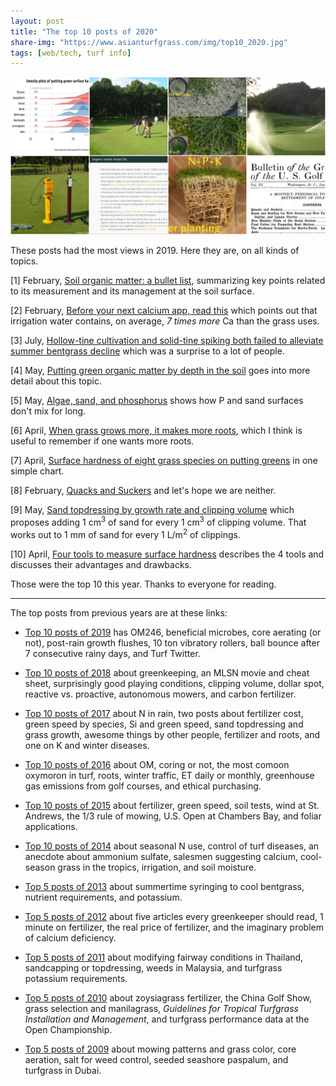 ```yaml
---
layout: post
title: "The top 10 posts of 2020"
share-img: "https://www.asianturfgrass.com/img/top10_2020.jpg"
tags: [web/tech, turf info]
---
```


![](/img/top10_2020.jpg)

These posts had the most views in 2019. Here they are, on all kinds of topics.

[1] February, [Soil organic matter: a bullet list](https://www.asianturfgrass.com/2020-02-17-soil-organic-matter-bullet-list/), summarizing key points related to its measurement and its management at the soil surface.

[2] February, [Before your next calcium app, read this](https://www.asianturfgrass.com/2020-02-23-before-next-calcium-app-read-this/) which points out that irrigation water contains, on average, *7 times more* Ca than the grass uses.

[3] July, [Hollow-tine cultivation and solid-tine spiking both failed to alleviate summer bentgrass decline](https://www.asianturfgrass.com/2020-07-24-hollow-tine-solid-tine-both-fail-alleviate-summer-bentgrass-decline/) which was a surprise to a lot of people. 

[4] May, [Putting green organic matter by depth in the soil](https://www.asianturfgrass.com/2020-05-13-putting-green-organic-matter-by-depth/) goes into more detail about this topic.

[5] May, [Algae, sand, and phosphorus](https://www.asianturfgrass.com/2020-05-10-algae-sand-fertilizer/) shows how P and sand surfaces don't mix for long.

[6] April, [When grass grows more, it makes more roots](https://www.asianturfgrass.com/2020-04-17-grass-grows-more-makes-roots/), which I think is useful to remember if one wants more roots.

[7] April, [Surface hardness of eight grass species on putting greens](https://www.asianturfgrass.com/2020-04-19-density-plots-clegg-putting-greens/) in one simple chart.

[8] February, [Quacks and Suckers](https://www.asianturfgrass.com/2020-02-24-quacks-and-suckers/) and let's hope we are neither.

[9] May, [Sand topdressing by growth rate and clipping volume](https://www.asianturfgrass.com/2020-05-01-sand-topdressing-by-growth-rate/) which proposes adding 1 cm<sup>3</sup> of sand for every 1 cm<sup>3</sup> of clipping volume. That works out to 1 mm of sand for every 1 L/m<sup>2</sup> of clippings.

[10] April, [Four tools to measure surface hardness](https://www.asianturfgrass.com/2020-04-18-surface-hardness-correlations/) describes the 4 tools and discusses their advantages and drawbacks. 

Those were the top 10 this year. Thanks to everyone for reading. 

---

The top posts from previous years are at these links:

* [Top 10 posts of 2019](https://www.asianturfgrass.com/2019-12-26-top-blog-posts-2019/) has OM246, beneficial microbes, core aerating (or not), post-rain growth flushes, 10 ton vibratory rollers, ball bounce after 7 consecutive rainy days, and Turf Twitter.

* [Top 10 posts of 2018](https://www.asianturfgrass.com/2019-01-02-top-10-posts-2018/) about greenkeeping, an MLSN movie and cheat sheet, surprisingly good playing conditions, clipping volume, dollar spot, reactive vs. proactive, autonomous mowers, and carbon fertilizer.  

* [Top 10 posts of 2017](https://www.asianturfgrass.com/2017-12-30-top-10-posts-of-2017/) about N in rain, two posts about fertilizer cost, green speed by species, Si and green speed, sand topdressing and grass growth, awesome things by other people, fertilizer and roots, and one on K and winter diseases.

* [Top 10 posts of 2016](http://www.blog.asianturfgrass.com/2016/12/top-10-posts-of-2016.html) about OM, coring or not, the most comoon oxymoron in turf, roots, winter traffic, ET daily or monthly, greenhouse gas emissions from golf courses, and ethical purchasing.

* [Top 10 posts of 2015](http://www.blog.asianturfgrass.com/2015/12/top-10-posts-on-the-blog-in-2015.html) about fertilizer, green speed, soil tests, wind at St. Andrews, the 1/3 rule of mowing, U.S. Open at Chambers Bay, and foliar applications.

* [Top 10 posts of 2014](http://www.blog.asianturfgrass.com/2014/12/top-10-posts-on-the-blog-in-2014.html) about seasonal N use, control of turf diseases, an anecdote about ammonium sulfate, salesmen suggesting calcium, cool-season grass in the tropics, irrigation, and soil moisture.

* [Top 5 posts of 2013](http://www.blog.asianturfgrass.com/2013/12/counting-down-top-5-posts-this-year.html) about summertime syringing to cool bentgrass, nutrient requirements, and potassium.

* [Top 5 posts of 2012](http://www.blog.asianturfgrass.com/2013/12/counting-down-top-5-posts-of-2012.html) about five articles every greenkeeper should read, 1 minute on fertilizer, the real price of fertilizer, and the imaginary problem of calcium deficiency.

* [Top 5 posts of 2011](http://www.blog.asianturfgrass.com/2013/12/counting-down-top-5-posts-of-2011.html) about modifying fairway conditions in Thailand, sandcapping or topdressing, weeds in Malaysia, and turfgrass potassium requirements.

* [Top 5 posts of 2010](http://www.blog.asianturfgrass.com/2013/12/counting-down-top-5-posts-of-2010.html) about zoysiagrass fertilizer, the China Golf Show, grass selection and manilagrass, *Guidelines for Tropical Turfgrass Installation and Management*, and turfgrass performance data at the Open Championship.

* [Top 5 posts of 2009](http://www.blog.asianturfgrass.com/2013/11/top-5-posts-of-2009.html) about mowing patterns and grass color, core aeration, salt for weed control, seeded seashore paspalum, and turfgrass in Dubai.
